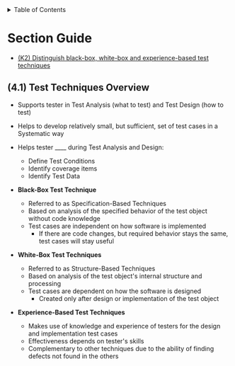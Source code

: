 <details>
  <summary>Table of Contents</summary>
  <ul>
    <li><a href="/README.md">Home</a></li>
    <li><a href="Chapter_4_Home.md">Chapter Home</a></li>
    <li><a href="Section_1.md">Section 1</a></li>
    <li><a href="Section_2.md">Section 2</a></li>
    <li><a href="Section_3.md">Section 3</a></li>
    <li><a href="Section_4.md">Section 4</a></li>
    <li><a href="Section_5.md">Section 5</a></li>
  </ul>
</details>

# Section Guide
- [(K2) Distinguish black-box, white-box and experience-based test techniques](#41)

<a id=41></a>

## (4.1) Test Techniques Overview
- Supports tester in Test Analysis (what to test) and Test Design (how to test)
- Helps to develop relatively small, but sufficient, set of test cases in a Systematic way
- Helps tester _\_\_\_ during Test Analysis and Design:
    - Define Test Conditions
    - Identify coverage items
    - Identify Test Data

- **Black-Box Test Technique**
    - Referred to as Specification-Based Techniques
    - Based on analysis of the specified behavior of the test object without code knowledge
    - Test cases are independent on how software is implemented
        - If there are code changes, but required behavior stays the same, test cases will stay useful

- **White-Box Test Techniques**
    - Referred to as Structure-Based Techniques
    - Based on analysis of the test object's internal structure and processing
    - Test cases are dependent on how the software is designed
        - Created only after design or implementation of the test object

- **Experience-Based Test Techniques**
    - Makes use of knowledge and experience of testers for the design and implementation test cases
    - Effectiveness depends on tester's skills
    - Complementary to other techniques due to the ability of finding defects not found in the others